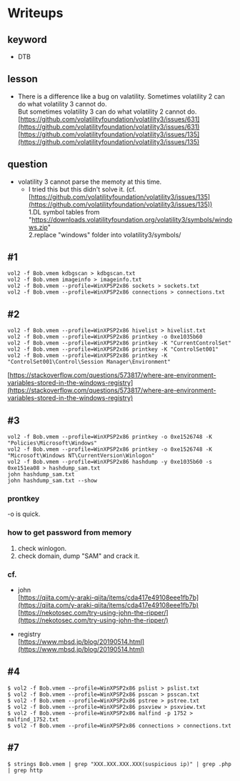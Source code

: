 # Writeups
## keyword
- DTB

## lesson
- There is a difference like a bug on valatility.
Sometimes volatility 2 can do what volatility 3 cannot do.  
But sometimes volatility 3 can do what volatility 2 cannot do.  
[https://github.com/volatilityfoundation/volatility3/issues/631](https://github.com/volatilityfoundation/volatility3/issues/631) 
[https://github.com/volatilityfoundation/volatility3/issues/135](https://github.com/volatilityfoundation/volatility3/issues/135) 

## question
- volatility 3 cannot parse the memoty at this time.  
  - I tried this but this didn't solve it. (cf. [https://github.com/volatilityfoundation/volatility3/issues/135](https://github.com/volatilityfoundation/volatility3/issues/135))  
1.DL symbol tables from "https://downloads.volatilityfoundation.org/volatility3/symbols/windows.zip"  
2.replace "windows" folder into volatility3/symbols/  



## #1
```
vol2 -f Bob.vmem kdbgscan > kdbgscan.txt
vol2 -f Bob.vmem imageinfo > imageinfo.txt
vol2 -f Bob.vmem --profile=WinXPSP2x86 sockets > sockets.txt
vol2 -f Bob.vmem --profile=WinXPSP2x86 connections > connections.txt
```

## #2
```
vol2 -f Bob.vmem --profile=WinXPSP2x86 hivelist > hivelist.txt
vol2 -f Bob.vmem --profile=WinXPSP2x86 printkey -o 0xe1035b60
vol2 -f Bob.vmem --profile=WinXPSP2x86 printkey -K "CurrentControlSet"
vol2 -f Bob.vmem --profile=WinXPSP2x86 printkey -K "ControlSet001"
vol2 -f Bob.vmem --profile=WinXPSP2x86 printkey -K "ControlSet001\Control\Session Manager\Environment"
```
[https://stackoverflow.com/questions/573817/where-are-environment-variables-stored-in-the-windows-registry](https://stackoverflow.com/questions/573817/where-are-environment-variables-stored-in-the-windows-registry)

## #3
```
vol2 -f Bob.vmem --profile=WinXPSP2x86 printkey -o 0xe1526748 -K "Policies\Microsoft\Windows"
vol2 -f Bob.vmem --profile=WinXPSP2x86 printkey -o 0xe1526748 -K "Microsoft\Windows NT\CurrentVersion\Winlogon"
vol2 -f Bob.vmem --profile=WinXPSP2x86 hashdump -y 0xe1035b60 -s 0xe151ea08 > hashdump_sam.txt
john hashdump_sam.txt
john hashdump_sam.txt --show
```
### prontkey
-o is quick.

### how to get password from memory 
1. check winlogon.
1. check domain, dump "SAM" and crack it.    


### cf.
- john  
[https://qiita.com/y-araki-qiita/items/cda417e49108eee1fb7b](https://qiita.com/y-araki-qiita/items/cda417e49108eee1fb7b)  
[https://nekotosec.com/try-using-john-the-ripper/](https://nekotosec.com/try-using-john-the-ripper/)

- registry  
[https://www.mbsd.jp/blog/20190514.html](https://www.mbsd.jp/blog/20190514.html)

## #4
```
$ vol2 -f Bob.vmem --profile=WinXPSP2x86 pslist > pslist.txt
$ vol2 -f Bob.vmem --profile=WinXPSP2x86 psscan > psscan.txt
$ vol2 -f Bob.vmem --profile=WinXPSP2x86 pstree > pstree.txt
$ vol2 -f Bob.vmem --profile=WinXPSP2x86 psxview > psxview.txt
$ vol2 -f Bob.vmem --profile=WinXPSP2x86 malfind -p 1752 > malfind_1752.txt
$ vol2 -f Bob.vmem --profile=WinXPSP2x86 connections > connections.txt
```


## #7
```
$ strings Bob.vmem | grep "XXX.XXX.XXX.XXX(suspicious ip)" | grep .php | grep http
```